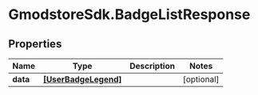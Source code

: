 # GmodstoreSdk.BadgeListResponse

## Properties

Name | Type | Description | Notes
------------ | ------------- | ------------- | -------------
**data** | [**[UserBadgeLegend]**](UserBadgeLegend.md) |  | [optional] 


